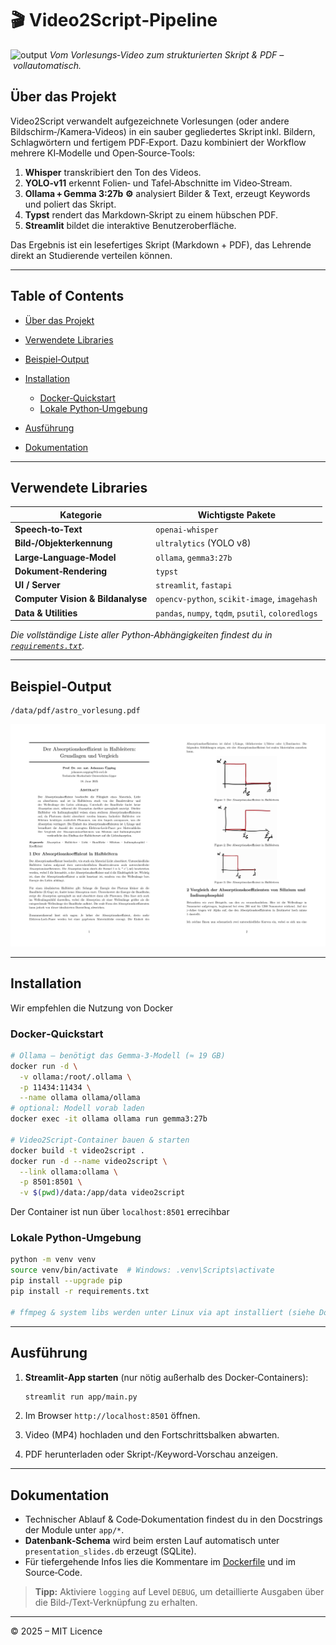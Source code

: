 # 🎬 Video2Script‑Pipeline

![output](assets\output.gif)
*Vom Vorlesungs‑Video zum strukturierten Skript & PDF – vollautomatisch.*
## Über das Projekt

Video2Script verwandelt aufgezeichnete Vorlesungen (oder andere Bildschirm‑/Kamera‑Videos) in ein sauber gegliedertes Skript inkl. Bildern, Schlagwörtern und fertigem PDF‑Export.
Dazu kombiniert der Workflow mehrere KI‑Modelle und Open‑Source‑Tools:

1. **Whisper** transkribiert den Ton des Videos.
2. **YOLO‑v11** erkennt Folien‑ und Tafel‑Abschnitte im Video‑Stream.
3. **Ollama + Gemma 3:27b ⚙︎** analysiert Bilder & Text, erzeugt Keywords und poliert das Skript.
4. **Typst** rendert das Markdown‑Skript zu einem hübschen PDF.
5. **Streamlit** bildet die interaktive Benutzeroberfläche.

Das Ergebnis ist ein lesefertiges Skript (Markdown + PDF), das Lehrende direkt an Studierende verteilen können.

---

## Table of Contents

* [Über das Projekt](#über-das-projekt)
* [Verwendete Libraries](#verwendete-libraries)
* [Beispiel‑Output](#beispiel-output)
* [Installation](#installation)

  * [Docker‑Quickstart](#docker-quickstart)
  * [Lokale Python‑Umgebung](#lokale-python-umgebung)
* [Ausführung](#ausführung)
* [Dokumentation](#dokumentation)

---

## Verwendete Libraries

| Kategorie                         | Wichtigste Pakete                                  |
| --------------------------------- | -------------------------------------------------- |
| **Speech‑to‑Text**                | `openai-whisper`                                   |
| **Bild‑/Objekterkennung**         | `ultralytics` (YOLO v8)                            |
| **Large‑Language‑Model**          | `ollama`, `gemma3:27b`                             |
| **Dokument‑Rendering**            | `typst`                                            |
| **UI / Server**                   | `streamlit`, `fastapi`                             |
| **Computer Vision & Bildanalyse** | `opencv-python`, `scikit-image`, `imagehash`       |
| **Data & Utilities**              | `pandas`, `numpy`, `tqdm`, `psutil`, `coloredlogs` |

*Die vollständige Liste aller Python‑Abhängigkeiten findest du in [`requirements.txt`](requirements.txt).*

---

## Beispiel‑Output

```text
/data/pdf/astro_vorlesung.pdf
```

<p align="center">
  <img src="assets\example.png">
</p>

---

## Installation
Wir empfehlen die Nutzung von Docker
### Docker‑Quickstart

```bash
# Ollama – benötigt das Gemma‑3‑Modell (≈ 19 GB)
docker run -d \
  -v ollama:/root/.ollama \
  -p 11434:11434 \
  --name ollama ollama/ollama
# optional: Modell vorab laden
docker exec -it ollama ollama run gemma3:27b

# Video2Script‑Container bauen & starten
docker build -t video2script .
docker run -d --name video2script \
  --link ollama:ollama \
  -p 8501:8501 \
  -v $(pwd)/data:/app/data video2script
```
Der Container ist nun über `localhost:8501` errecihbar
### Lokale Python‑Umgebung

```bash
python -m venv venv
source venv/bin/activate  # Windows: .venv\Scripts\activate
pip install --upgrade pip
pip install -r requirements.txt

# ffmpeg & system libs werden unter Linux via apt installiert (siehe Dockerfile)
```

---

## Ausführung

1. **Streamlit‑App starten** (nur nötig außerhalb des Docker‑Containers):

   ```bash
   streamlit run app/main.py
   ```
2. Im Browser `http://localhost:8501` öffnen.
3. Video (MP4) hochladen und den Fortschrittsbalken abwarten.
4. PDF herunterladen oder Skript‑/Keyword‑Vorschau anzeigen.

---

## Dokumentation

* Technischer Ablauf & Code‑Dokumentation findest du in den Docstrings der Module unter `app/*`.
* **Datenbank‑Schema** wird beim ersten Lauf automatisch unter `presentation_slides.db` erzeugt (SQLite).
* Für tiefergehende Infos lies die Kommentare im [Dockerfile](dockerfile) und im Source‑Code.

> **Tipp:** Aktiviere `logging` auf Level `DEBUG`, um detaillierte Ausgaben über die Bild‑/Text‑Verknüpfung zu erhalten.

---

© 2025 – MIT Licence
